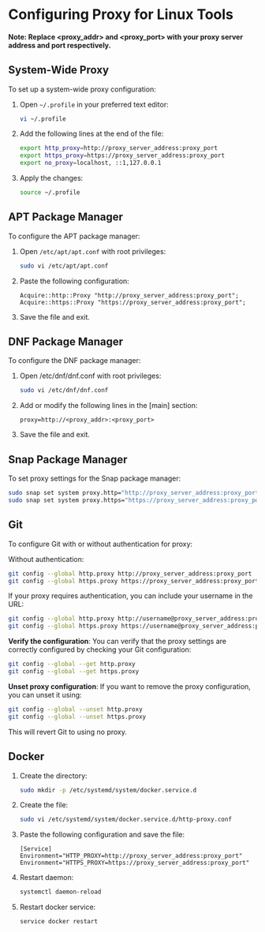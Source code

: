 # Configuring Proxy for Linux Tools

#### Note: Replace <proxy_addr> and <proxy_port> with your proxy server address and port respectively.

## System-Wide Proxy

To set up a system-wide proxy configuration:

1. Open `~/.profile` in your preferred text editor:

    ```bash
    vi ~/.profile
    ```

2. Add the following lines at the end of the file:

    ```bash
    export http_proxy=http://proxy_server_address:proxy_port
    export https_proxy=https://proxy_server_address:proxy_port
    export no_proxy=localhost, ::1,127.0.0.1
    ```

3. Apply the changes:

    ```bash
    source ~/.profile
    ```

## APT Package Manager

To configure the APT package manager:

1. Open `/etc/apt/apt.conf` with root privileges:

    ```bash
    sudo vi /etc/apt/apt.conf
    ```

2. Paste the following configuration:

   ```plaintext
   Acquire::http::Proxy "http://proxy_server_address:proxy_port";
   Acquire::https::Proxy "https://proxy_server_address:proxy_port";
   ```
3. Save the file and exit.

## DNF Package Manager

To configure the DNF package manager:

1. Open /etc/dnf/dnf.conf with root privileges:

   ```bash
   sudo vi /etc/dnf/dnf.conf
   ```

2. Add or modify the following lines in the [main] section:

   ```plaintext
   proxy=http://<proxy_addr>:<proxy_port>
   ```

3. Save the file and exit.

## Snap Package Manager

To set proxy settings for the Snap package manager:

```bash
sudo snap set system proxy.http="http://proxy_server_address:proxy_port"
sudo snap set system proxy.https="https://proxy_server_address:proxy_port"
```

## Git

To configure Git with or without authentication for proxy:

Without authentication:

```bash
git config --global http.proxy http://proxy_server_address:proxy_port
git config --global https.proxy https://proxy_server_address:proxy_port
```

If your proxy requires authentication, you can include your username in the URL:

```bash
git config --global http.proxy http://username@proxy_server_address:proxy_port
git config --global https.proxy https://username@proxy_server_address:proxy_port
```

**Verify the configuration**: You can verify that the proxy settings are correctly configured by checking your Git
configuration:

```bash
git config --global --get http.proxy
git config --global --get https.proxy
```

**Unset proxy configuration**: If you want to remove the proxy configuration, you can unset it using:

```bash
git config --global --unset http.proxy
git config --global --unset https.proxy
```

This will revert Git to using no proxy.

## Docker

1. Create the directory:
   
    ```bash
    sudo mkdir -p /etc/systemd/system/docker.service.d
    ```

2. Create the file:

   ```bash
   sudo vi /etc/systemd/system/docker.service.d/http-proxy.conf
   ```

3. Paste the following configuration and save the file:

   ```plaintext
   [Service]
   Environment="HTTP_PROXY=http://proxy_server_address:proxy_port"
   Environment="HTTPS_PROXY=https://proxy_server_address:proxy_port"   
   ```
   
4. Restart daemon:
   
   ```bash
   systemctl daemon-reload
   ```

5. Restart docker service:

   ```bash
   service docker restart
   ```

